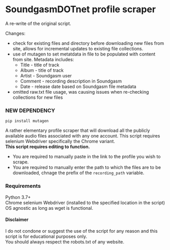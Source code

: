 # SoundgasmDOTnet profile scraper  

A re-write of the original script.  

Changes:  
- check for existing files and directory before downloading new files from site, allows for incremental updates to existing file collections.  
- use of mutagen to set metatdata in file to be populated with content from site. Metadata includes:  
  - Title - title of track  
  - Album - title of track  
  - Artist - Soundgasm user  
  - Comment - recording description in Soundgasm  
  - Date - release date based on Soundgasm file metadata
- omitted raw.txt file usage, was causing issues when re-checking collections for new files

### NEW DEPENDENCY
`pip install mutagen`  

A rather elementary profile scraper that will download all the publicly available audio files associated with any one account. This script requires selenium Webdriver specifically the Chrome variant.   
**This script requires editing to function.**   
- You are required to manually paste in the link to the profile you wish to scrape.  
- You are required to manually enter the path to which the files are to be downloaded, chnage the prefix of the `recording_path` variable.  

### Requirements  
Python 3.7+  
Chrome selenium Webdriver (installed to the specified location in the script)  
OS agnostic as long as wget is functional.


#### Disclaimer
I do not condone or suggest the use of the script for any reason and this script is for educational purposes only.  
You should always respect the robots.txt of any website.
